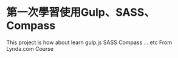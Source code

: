 # 第一次學習使用Gulp、SASS、Compass

This project is how about learn gulp.js SASS Compass ... etc From Lynda.com Course

